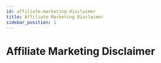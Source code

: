 ```yaml
---
id: affiliate-marketing-disclaimer
title: Affiliate Marketing Disclaimer
sidebar_position: 1
---
```


# Affiliate Marketing Disclaimer
